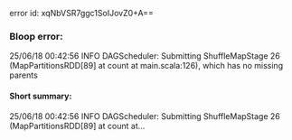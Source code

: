 error id: xqNbVSR7ggc1SoIJovZ0+A==
### Bloop error:

25/06/18 00:42:56 INFO DAGScheduler: Submitting ShuffleMapStage 26 (MapPartitionsRDD[89] at count at main.scala:126), which has no missing parents
#### Short summary: 

25/06/18 00:42:56 INFO DAGScheduler: Submitting ShuffleMapStage 26 (MapPartitionsRDD[89] at count at...